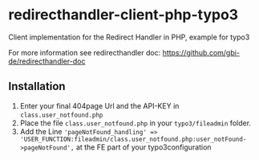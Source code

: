 # redirecthandler-client-php-typo3
Client implementation for the Redirect Handler in PHP, example for typo3

For more information see redirecthandler doc: https://github.com/gbi-de/redirecthandler-doc

## Installation
1. Enter your final 404page Url and the API-KEY in `class.user_notfound.php`
2. Place the file `class.user_notfound.php` in your `typo3/fileadmin` folder.
3. Add the Line 
`'pageNotFound_handling' => 'USER_FUNCTION:fileadmin/class.user_notfound.php:user_notFound->pageNotFound',`
at the FE part of your typo3configuration
